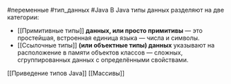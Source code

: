 #переменные #тип_данных #Java 
В Java типы данных разделяют на две категории:

- [[Примитивные типы]] **данных, или просто примитивы** — это простейшая, встроенная единица языка — числа и символы.
- [[Ссылочные типы]] **(или объектные типы) данных** указывают на расположение в памяти объектов классов — сложных, сгруппированных данных с определёнными свойствами.

 [[Приведение типов Java]]
 [[Массивы]]